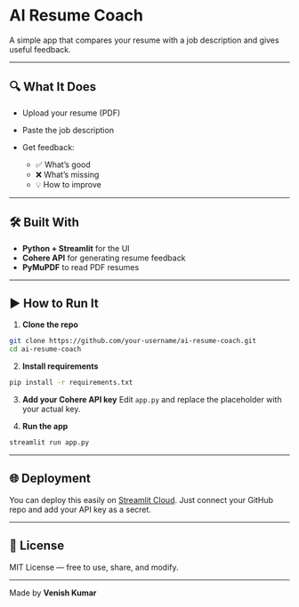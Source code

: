 # AI Resume Coach

A simple app that compares your resume with a job description and gives useful feedback.

---

## 🔍 What It Does

* Upload your resume (PDF)
* Paste the job description
* Get feedback:

  * ✅ What’s good
  * ❌ What’s missing
  * 💡 How to improve

---

## 🛠 Built With

* **Python + Streamlit** for the UI
* **Cohere API** for generating resume feedback
* **PyMuPDF** to read PDF resumes

---

## ▶️ How to Run It

1. **Clone the repo**

```bash
git clone https://github.com/your-username/ai-resume-coach.git
cd ai-resume-coach
```

2. **Install requirements**

```bash
pip install -r requirements.txt
```

3. **Add your Cohere API key** Edit `app.py` and replace the placeholder with your actual key.

4. **Run the app**

```bash
streamlit run app.py
```

---

## 🌐 Deployment

You can deploy this easily on [Streamlit Cloud](https://streamlit.io/cloud). Just connect your GitHub repo and add your API key as a secret.

---

## 📄 License

MIT License — free to use, share, and modify.

---

Made by **Venish Kumar**
